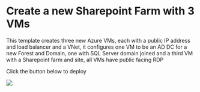 # Create a new Sharepoint Farm with 3 VMs

This template creates three new Azure VMs, each with a public IP address and load balancer and a VNet, it configures one VM to be an AD DC for a new Forest and Domain, one with SQL Server domain joined and a third VM with a Sharepoint farm and  site, all VMs have public facing RDP

Click the button below to deploy

<a href="https://portal.azure.com/#create/Microsoft.Template/uri/https%3A%2F%2Fraw.githubusercontent.com%2FAzure%2Fazure-quickstart-templates%2Fmaster%2Fsharepoint-three-vm%2Fazuredeploy.json" target="_blank">
    <img src="http://azuredeploy.net/deploybutton.png"/>
</a>


